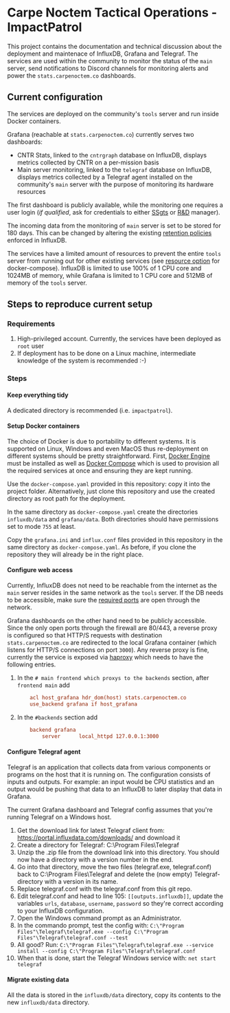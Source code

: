 # Carpe Noctem Tactical Operations - ImpactPatrol

This project contains the documentation and technical discussion about the deployment and maintenace of InfluxDB, Grafana and Telegraf. The services are used within the community to monitor the status of the `main` server, send notifications to Discord channels for monitoring alerts and power the `stats.carpenoctem.co` dashboards.

## Current configuration

The services are deployed on the community's `tools` server and run inside Docker containers.

Grafana (reachable at `stats.carpenoctem.co`) currently serves two dashboards:

- CNTR Stats, linked to the `cntrgraph` database on InfluxDB, displays metrics collected by CNTR on a per-mission basis
- Main server monitoring, linked to the `telegraf` database on InfluxDB, displays metrics collected by a Telegraf agent installed on the community's `main` server with the purpose of monitoring its hardware resources

The first dashboard is publicly available, while the monitoring one requires a user login (_if qualified_, ask for credentials to either [SSgts](https://github.com/orgs/CntoDev/teams/ssgt) or [R&D](https://github.com/orgs/CntoDev/teams/rnd) manager).

The incoming data from the monitoring of `main` server is set to be stored for 180 days. This can be changed by altering the existing [retention policies](https://docs.influxdata.com/influxdb/v1.8/guides/downsample_and_retain/) enforced in InfluxDB.

The services have a limited amount of resources to prevent the entire `tools` server from running out for other existing services (see [resource option](https://docs.docker.com/compose/compose-file/compose-file-v3/#resources) for docker-compose). InfluxDB is limited to use 100% of 1 CPU core and 1024MB of memory, while Grafana is limited to 1 CPU core and 512MB of memory of the `tools` server.

## Steps to reproduce current setup

### Requirements

1.  High-privileged account. Currently, the services have been deployed as `root` user
2.  If deployment has to be done on a Linux machine, intermediate knowledge of the system is recommended :-)

### Steps

#### Keep everything tidy

A dedicated directory is recommended (i.e. `impactpatrol`).

#### Setup Docker containers

The choice of Docker is due to portability to different systems. It is supported on Linux, Windows and even MacOS thus re-deployment on different systems should be pretty straightforward. First, [Docker Engine](https://docs.docker.com/engine/install/) must be installed as well as [Docker Compose](https://docs.docker.com/compose/install/) which is used to provision all the required services at once and ensuring they are kept running.

Use the `docker-compose.yaml` provided in this repository: copy it into the project folder. Alternatively, just clone this repository and use the created directory as root path for the deployment.

In the same directory as `docker-compose.yaml` create the directories `influxdb/data` and `grafana/data`. Both directories should have permissions set to mode `755` at least.

Copy the `grafana.ini` and `influx.conf` files provided in this repository in the same directory as `docker-compose.yaml`. As before, if you clone the repository they will already be in the right place.

#### Configure web access

Currently, InfluxDB does not need to be reachable from the internet as the `main` server resides in the same network as the `tools` server. If the DB needs to be accessible, make sure the [required ports](https://docs.influxdata.com/influxdb/v1.8/administration/ports/) are open through the network.

Grafana dashboards on the other hand need to be publicly accessible. Since the only open ports through the firewall are 80/443, a reverse proxy is configured so that HTTP/S requests with destination `stats.carpenoctem.co` are redirected to the local Grafana container (which listens for HTTP/S connections on port `3000`). Any reverse proxy is fine, currently the service is exposed via [haproxy](http://www.haproxy.org/) which needs to have the following entries.

1.  In the `# main frontend which proxys to the backends` section, after `frontend main` add
    ```cfg
        acl host_grafana hdr_dom(host) stats.carpenoctem.co
        use_backend grafana if host_grafana
    ```
2.  In the `#backends` section add
    ```cfg
        backend grafana
            server      local_httpd 127.0.0.1:3000
    ```

#### Configure Telegraf agent

Telegraf is an application that collects data from various components or programs on the host that it is running on. The configuration consists of inputs and outputs. For example: an input would be CPU statistics and an output would be pushing that data to an InfluxDB to later display that data in Grafana.

The current Grafana dashboard and Telegraf config assumes that you're running Telegraf on a Windows host.

1. Get the download link for latest Telegraf client from: https://portal.influxdata.com/downloads/ and download it
2. Create a directory for Telegraf: C:\Program Files\Telegraf
3. Unzip the .zip file from the download link into this directory. You should now have a directory with a version number in the end.
4. Go into that directory, move the two files (telegraf.exe, telegraf.conf) back to C:\Program Files\Telegraf and delete the (now empty) Telegraf-directory with a version in its name.
5. Replace telegraf.conf with the telegraf.conf from this git repo. 
6. Edit telegraf.conf and head to line 105: `[[outputs.influxdb]]`, update the variables `urls`, `database`, `username`, `password` so they're correct according to your InfluxDB configuration.
7. Open the Windows command prompt as an Administrator.
8. In the commando prompt, test the config with: `C:\"Program Files"\Telegraf\telegraf.exe --config C:\"Program Files"\Telegraf\telegraf.conf --test`
9. All good? Run: `C:\"Program Files"\Telegraf\telegraf.exe --service install --config C:\"Program Files"\Telegraf\telegraf.conf`
10. When that is done, start the Telegraf Windows service with: `net start telegraf`


#### Migrate existing data

All the data is stored in the `influxdb/data` directory, copy its contents to the new `influxdb/data` directory.
